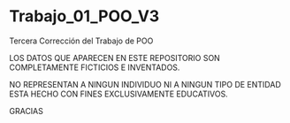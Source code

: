 # Trabajo_01_POO_V3
Tercera Corrección del Trabajo de POO

LOS DATOS QUE APARECEN EN ESTE REPOSITORIO SON COMPLETAMENTE FICTICIOS E INVENTADOS. 

NO REPRESENTAN A NINGUN INDIVIDUO NI A NINGUN TIPO DE ENTIDAD ESTA HECHO CON FINES EXCLUSIVAMENTE EDUCATIVOS.

GRACIAS
